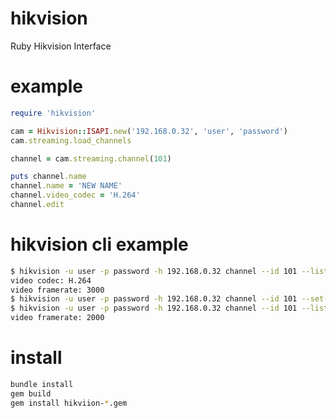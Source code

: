 # hikvision
Ruby Hikvision Interface

# example
```ruby
require 'hikvision'

cam = Hikvision::ISAPI.new('192.168.0.32', 'user', 'password')
cam.streaming.load_channels

channel = cam.streaming.channel(101)

puts channel.name
channel.name = 'NEW NAME'
channel.video_codec = 'H.264'
channel.edit
```

# hikvision cli example
```sh
$ hikvision -u user -p password -h 192.168.0.32 channel --id 101 --list-video-codec --list-video-framerate
video codec: H.264
video framerate: 3000
$ hikvision -u user -p password -h 192.168.0.32 channel --id 101 --set-video-framerate 2000
$ hikvision -u user -p password -h 192.168.0.32 channel --id 101 --list-video-framerate
video framerate: 2000
```

# install
```sh
bundle install
gem build
gem install hikviion-*.gem
```
